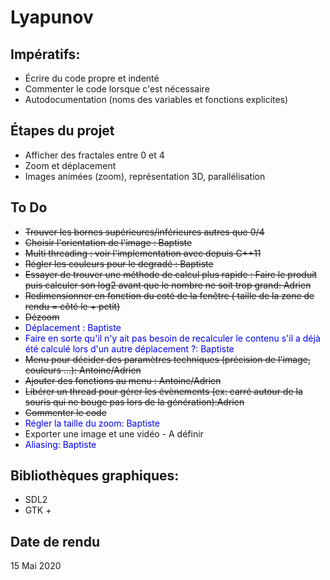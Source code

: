 # Lyapunov

## Impératifs:
- Écrire du code propre et indenté
- Commenter le code lorsque c'est nécessaire
- Autodocumentation (noms des variables et fonctions explicites)

## Étapes du projet
- Afficher des fractales entre 0 et 4
- Zoom et déplacement
- Images animées (zoom), représentation 3D, parallélisation

## To Do
- ~~Trouver les bornes supérieures/inférieures autres que 0/4~~
-  ~~Choisir l'orientation de l'image : Baptiste~~
- ~~Multi threading : voir l'implementation avec <thread> depuis C++11~~
- ~~Régler les couleurs pour le degradé  : Baptiste~~
- ~~Essayer de trouver une méthode de calcul plus rapide : Faire le produit puis calculer son log2 avant que le nombre ne soit trop grand: Adrien~~
- ~~Redimensionner en fonction du coté de la fenêtre ( taille de la zone de rendu = côté le + petit)~~
- ~~Dézoom~~
- <span style="color: #0000FF">Déplacement : Baptiste</span>
- <span style="color: #0000FF"> Faire en sorte qu'il n'y ait pas besoin de recalculer le contenu s'il a déjà été calculé lors d'un autre déplacement ?: Baptiste </span>
- ~~Menu pour décider des paramètres techniques (précision de l'image, couleurs ...): Antoine/Adrien~~
- ~~Ajouter des fonctions au menu : Antoine/Adrien~~
- ~~Libérer un thread pour gérer les évènements (ex: carré autour de la souris qui ne bouge pas lors de la génération):Adrien~~
- ~~Commenter le code~~
- <span style="color: #0000FF">Régler la taille du zoom: Baptiste </span>
- Exporter une image et une vidéo - A définir
- <span style="color: #0000FF">Aliasing: Baptiste </span>

## Bibliothèques graphiques:
- SDL2
- GTK +

## Date de rendu

15 Mai 2020

